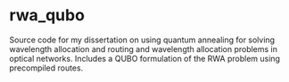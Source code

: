 # rwa_qubo
Source code for my dissertation on using quantum annealing for solving wavelength allocation and routing and wavelength allocation problems in optical networks. Includes a QUBO formulation of the RWA problem using precompiled routes.
